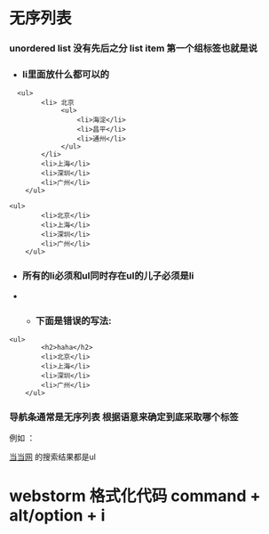 # 无序列表

### unordered list   没有先后之分 list item  第一个组标签也就是说

* ### li里面放什么都可以的

```
  <ul>
        <li> 北京
             <ul>
                 <li>海淀</li>
                 <li>昌平</li>
                 <li>通州</li>
             </ul>
        </li>
        <li>上海</li>
        <li>深圳</li>
        <li>广州</li>
    </ul>
```

```
<ul>
        <li>北京</li>
        <li>上海</li>
        <li>深圳</li>
        <li>广州</li>
    </ul>
```

* ### 所有的li必须和ul同时存在ul的儿子必须是li

* * ### 下面是错误的写法:

```
<ul>
        <h2>haha</h2>
        <li>北京</li>
        <li>上海</li>
        <li>深圳</li>
        <li>广州</li>
    </ul>
```

### 导航条通常是无序列表 根据语意来确定到底采取哪个标签

例如  ：

[当当网](http://search.dangdang.com/?key=%C1%AC%D2%C2%C8%B9&act=input)  的搜索结果都是ul



# webstorm 格式化代码 command + alt/option + i



